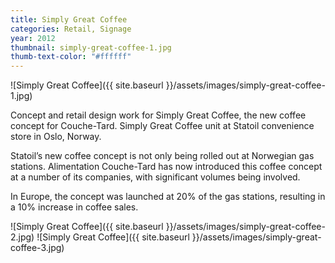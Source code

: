```yaml
---
title: Simply Great Coffee
categories: Retail, Signage
year: 2012
thumbnail: simply-great-coffee-1.jpg
thumb-text-color: "#ffffff"
---
```


![Simply Great Coffee]({{ site.baseurl }}/assets/images/simply-great-coffee-1.jpg)

<div class="text-block">
  <p>Concept and retail design work for Simply Great
Coffee, the new coffee concept for Couche-Tard.
Simply Great Coffee unit at Statoil convenience
store in Oslo, Norway.</p>
<p>Statoil’s new coffee concept is not only being
rolled out at Norwegian gas stations. Alimentation
Couche-Tard has now introduced this coffee
concept at a number of its companies,
with significant volumes being involved.</p>
<p>In Europe, the concept was launched at 20%
of the gas stations, resulting in a 10% increase
in coffee sales.</p>
</div>

![Simply Great Coffee]({{ site.baseurl }}/assets/images/simply-great-coffee-2.jpg)
![Simply Great Coffee]({{ site.baseurl }}/assets/images/simply-great-coffee-3.jpg)
